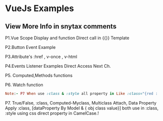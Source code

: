 VueJs Examples
==============

View More Info in snytax comments
--------------

P1.Vue Scope Display and function Direct call in {{}} Template

P2.Button Event Example

P3.Attribute's :href , v-once , v-html

P4.Events Listener Examples Direct Access Next Ch.

P5. Computed,Methods  functions

P6. Watch function

```ruby
Note:- P7 When use :class & :style all property in Like :class="{red : ifTrue}" Not -> :class="red:ifTrue"
```

P7. True/False, :class, Computed-Myclass, Multiclass Attach, Data Property Apply :class, [dataProperty By Model & { obj class value}] both use in :class, :style using css direct property in CamelCase.!